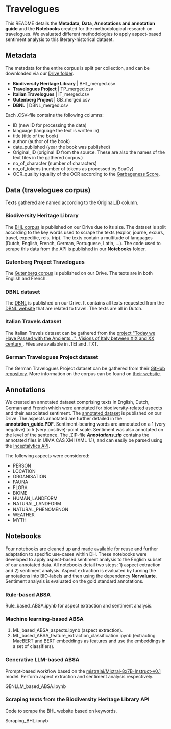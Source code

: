 # Travelogues

This README details the **Metadata**, **Data**, **Annotations and annotation guide** and the **Notebooks** created for the methodological research on travelogues.
We evaluated different methodologies to apply aspect-based sentiment analysis to this literary-historical dataset. 

## Metadata 

The metadata for the entire corpus is split per collection, and can be downloaded via our [Drive folder](https://drive.google.com/drive/folders/17hqPMR-gi2fg1TbuBzBLrt-xcu-_1MO7?usp=sharing).

* **Biodiversity Heritage Library** | BHL_merged.csv
* **Travelogues Project** | TP_merged.csv
* **Italian Travelogues** | IT_merged.csv
* **Gutenberg Project** | GB_merged.csv
* **DBNL** | DBNL_merged.csv

Each .CSV-file contains the following columns:

* ID (new ID for processing the data)
* language (language the text is written in)
* title (title of the book)
* author (author of the book)
* date_published (year the book was published)
* Original_ID (original ID from the source. These are also the names of the text files in the gathered corpus.)
* no_of_character (number of characters)
* no_of_tokens (number of tokens as processed by SpaCy)
* OCR_quality (quality of the OCR according to the [Garbageness Score](https://ryanfb.xyz/etc/2015/03/16/automatic_evaluation_of_ocr_quality.html).


## Data (travelogues corpus)

Texts gathered are named according to the Original_ID column.

### **Biodiversity Heritage Library** 

The [BHL corpus](https://drive.google.com/drive/folders/1cig-uR5W7YILuDiVZLTOUnS1mkG-utQE?usp=drive_link) is published on our Drive due to its size. 
The dataset is split according to the key words used to scrape the texts (explor, journe, excurs, travel, expeditie, reis, trip). 
The texts contain a multitude of languages (Dutch, English, French, German, Portuguese, Latin, ...). 
The code used to scrape this data from the API is published in our **Notebooks** folder.

### **Gutenberg Project Travelogues**

The [Gutenberg corpus](https://drive.google.com/drive/folders/1HrFVVYageLbpl3tcDcajousWPVj-JnPx?usp=drive_link) is published on our Drive.
The texts are in both English and French.

### **DBNL dataset**

The [DBNL](https://drive.google.com/drive/folders/1-1uY54VHEr1XEGDglm-42K_NLeA3ip3j?usp=drive_link) is published on our Drive.
It contains all texts requested from the [DBNL website](https://www.dbnl.org/) that are related to travel. 
The texts are all in Dutch.

### **Italian Travels dataset**

The Italian Travels dataset can be gathered from the [project "Today we Have Passed with the Ancients...": Visions of Italy between XIX and XX century ](https://sites.google.com/view/travelwritingsonitaly/home?authuser=0).
Files are available in .TEI and .TXT.

### **German Travelogues Project dataset**

The German Travelogues Project dataset can be gathered from their [GitHub repository](https://github.com/travelogues/travelogues-corpus). More information on the corpus can be found on [their website](https://www.travelogues-project.info/).


## Annotations

We created an annotated dataset comprising texts in English, Dutch, German and French which were annotated for biodiversity-related aspects and their associated sentiment. 
The [annotated dataset](https://drive.google.com/file/d/1ebv8IeBg4fmuEcVnKrp3GqhCy2-wLp3F/view?usp=sharing) is published on our Drive.
The aspects annotated are further detailed in the **annotation_guide.PDF**. Sentiment-bearing words are annotated on a 1 (very negative) to 5 (very positive)-point scale. Sentiment was also annotated on the level of the sentence.
The .ZIP-file **_Annotations.zip_** contains the annotated files in UIMA CAS XMI (XML 1.1), and can easily be parsed using the [Inceptalytics API](https://github.com/catalpa-cl/inceptalytics).

The following aspects were considered: 

* PERSON
* LOCATION
* ORGANISATION
* FAUNA
* FLORA
* BIOME
* HUMAN_LANDFORM
* NATURAL_LANDFORM
* NATURAL_PHENOMENON
* WEATHER
* MYTH

## Notebooks

Four notebooks are cleaned up and made available for reuse and further adaptation to specific use-cases within DH.
These notebooks were developed to apply aspect-based sentiment analysis to the English subset of our annotated data.
All notebooks detail two steps: 1) aspect extraction and 2) sentiment analysis.
Aspect extraction is evaluated by turning the annotations into BIO-labels and then using the dependency **Nervaluate**. 
Sentiment analysis is evaluated on the gold standard annotations.

### Rule-based ABSA

Rule_based_ABSA.ipynb for aspect extraction and sentiment analysis.

### Machine learning-based ABSA

1. ML_based_ABSA_aspects.ipynb (aspect extraction).
2. ML_based_ABSA_feature_extraction_classification.ipynb (extracting MacBERT and BERT embeddings as features and use the embeddings in a set of classifiers).

### Generative LLM-based ABSA
Prompt-based workflow based on the [mistralai/Mixtral-8x7B-Instruct-v0.1](https://huggingface.co/mistralai/Mixtral-8x7B-Instruct-v0.1) model. 
Perform aspect extraction and sentiment analysis respectively.

GENLLM_based_ABSA.ipynb 

### Scraping texts from the Biodiversity Heritage Library API
Code to scrape the BHL website based on keywords.

Scraping_BHL.ipnyb 
